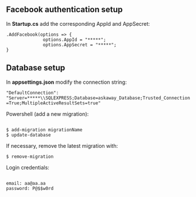 ## Facebook authentication setup 

In **Startup.cs** add the corresponding AppId and AppSecret: 

```
.AddFacebook(options => {
              options.AppId = "*****";
              options.AppSecret = "*****";
}
```


## Database setup

In **appsettings.json** modify the connection string:

`"DefaultConnection": "Server=*****\\SQLEXPRESS;Database=askaway_Database;Trusted_Connection=True;MultipleActiveResultSets=true"`

Powershell (add a new migration):

```

$ add-migration migrationName
$ update-database

```

If necessary, remove the latest migration with:

`$ remove-migration`

Login credentials:

```

email: aa@aa.aa
password: P@$$w0rd

```

